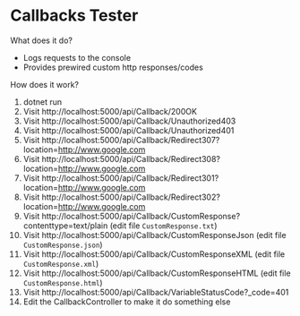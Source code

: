# Callbacks Tester

What does it do?
* Logs requests to the console
* Provides prewired custom http responses/codes

How does it work?
1. dotnet run
2. Visit http://localhost:5000/api/Callback/200OK
2. Visit http://localhost:5000/api/Callback/Unauthorized403
2. Visit http://localhost:5000/api/Callback/Unauthorized401
3. Visit http://localhost:5000/api/Callback/Redirect307?location=http://www.google.com
4. Visit http://localhost:5000/api/Callback/Redirect308?location=http://www.google.com
5. Visit http://localhost:5000/api/Callback/Redirect301?location=http://www.google.com
6. Visit http://localhost:5000/api/Callback/Redirect302?location=http://www.google.com
7. Visit http://localhost:5000/api/Callback/CustomResponse?contenttype=text/plain (edit file `CustomResponse.txt`)
8. Visit http://localhost:5000/api/Callback/CustomResponseJson (edit file `CustomResponse.json`)
9. Visit http://localhost:5000/api/Callback/CustomResponseXML (edit file `CustomResponse.xml`)
9. Visit http://localhost:5000/api/Callback/CustomResponseHTML (edit file `CustomResponse.html`)
11. Visit http://localhost:5000/api/Callback/VariableStatusCode?_code=401
12. Edit the CallbackController to make it do something else